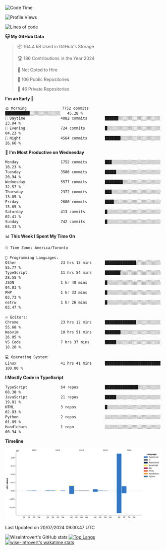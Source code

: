 <!--START_SECTION:waka-->
![Code Time](http://img.shields.io/badge/Code%20Time-1%2C936%20hrs%2051%20mins-blue)

![Profile Views](http://img.shields.io/badge/Profile%20Views-0-blue)

![Lines of code](https://img.shields.io/badge/From%20Hello%20World%20I%27ve%20Written-15.3%20million%20lines%20of%20code-blue)

**🐱 My GitHub Data** 

> 📦 164.4 kB Used in GitHub's Storage 
 > 
> 🏆 186 Contributions in the Year 2024
 > 
> 🚫 Not Opted to Hire
 > 
> 📜 106 Public Repositories 
 > 
> 🔑 46 Private Repositories 
 > 
**I'm an Early 🐤** 

```text
🌞 Morning                7752 commits        ███████████░░░░░░░░░░░░░░   45.28 % 
🌆 Daytime                4082 commits        ██████░░░░░░░░░░░░░░░░░░░   23.84 % 
🌃 Evening                724 commits         █░░░░░░░░░░░░░░░░░░░░░░░░   04.23 % 
🌙 Night                  4564 commits        ███████░░░░░░░░░░░░░░░░░░   26.66 % 
```
📅 **I'm Most Productive on Wednesday** 

```text
Monday                   1752 commits        ███░░░░░░░░░░░░░░░░░░░░░░   10.23 % 
Tuesday                  3586 commits        █████░░░░░░░░░░░░░░░░░░░░   20.94 % 
Wednesday                5577 commits        ████████░░░░░░░░░░░░░░░░░   32.57 % 
Thursday                 2372 commits        ███░░░░░░░░░░░░░░░░░░░░░░   13.85 % 
Friday                   2680 commits        ████░░░░░░░░░░░░░░░░░░░░░   15.65 % 
Saturday                 413 commits         █░░░░░░░░░░░░░░░░░░░░░░░░   02.41 % 
Sunday                   742 commits         █░░░░░░░░░░░░░░░░░░░░░░░░   04.33 % 
```


📊 **This Week I Spent My Time On** 

```text
🕑︎ Time Zone: America/Toronto

💬 Programming Languages: 
Other                    23 hrs 15 mins      ██████████████░░░░░░░░░░░   55.77 % 
TypeScript               11 hrs 54 mins      ███████░░░░░░░░░░░░░░░░░░   28.55 % 
JSON                     1 hr 40 mins        █░░░░░░░░░░░░░░░░░░░░░░░░   04.03 % 
PHP                      1 hr 33 mins        █░░░░░░░░░░░░░░░░░░░░░░░░   03.73 % 
netrw                    1 hr 26 mins        █░░░░░░░░░░░░░░░░░░░░░░░░   03.47 % 

🔥 Editors: 
Chrome                   23 hrs 12 mins      ██████████████░░░░░░░░░░░   55.68 % 
Neovim                   10 hrs 51 mins      ███████░░░░░░░░░░░░░░░░░░   26.05 % 
VS Code                  7 hrs 37 mins       █████░░░░░░░░░░░░░░░░░░░░   18.28 % 

💻 Operating System: 
Linux                    41 hrs 41 mins      █████████████████████████   100.00 % 
```

**I Mostly Code in TypeScript** 

```text
TypeScript               64 repos            ███████████████░░░░░░░░░░   60.38 % 
JavaScript               21 repos            █████░░░░░░░░░░░░░░░░░░░░   19.81 % 
HTML                     3 repos             █░░░░░░░░░░░░░░░░░░░░░░░░   02.83 % 
Python                   2 repos             ░░░░░░░░░░░░░░░░░░░░░░░░░   01.89 % 
Handlebars               1 repo              ░░░░░░░░░░░░░░░░░░░░░░░░░   00.94 % 
```



**Timeline**

![Lines of Code chart](https://raw.githubusercontent.com/wise-introvert/wise-introvert/master/assets/bar_graph.png)


 Last Updated on 20/07/2024 09:00:47 UTC
<!--END_SECTION:waka-->

![WiseIntrovert's GitHub stats](https://github-readme-stats.vercel.app/api?username=wise-introvert&count_private=true&show_icons=true)
[![Top Langs](https://github-readme-stats.vercel.app/api/top-langs/?username=wise-introvert&langs_count=10)](https://github.com/anuraghazra/github-readme-stats)
[![wise-introvert's wakatime stats](https://github-readme-stats.vercel.app/api/wakatime?username=wiseintrovert)](https://github.com/anuraghazra/github-readme-stats)
